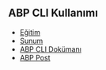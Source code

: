 ## ABP CLI Kullanımı

- [Eğitim](https://www.youtube.com/watch?v=vgXjA-8XXjg&list=PLBEMB-Eql15s3kaMvQ6pIobVk492a7s9j&index=2)
- [Sunum](https://bit.ly/abp-cli-kullanimi)
- [ABP CLI Dokümanı](https://docs.abp.io/en/abp/latest/CLI)
- [ABP Post](https://community.abp.io/videos/abp-cli-kullanimi-h9hrqmb9)
